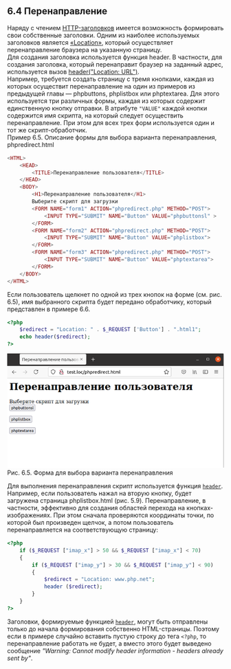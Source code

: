 ## 6.4 Перенаправление   

Наряду с чтением [HTTP-заголовков](https://developer.mozilla.org/ru/docs/Web/HTTP/Headers) имеется возможность формировать свои собственные заголовки. Одним из наиболее используемых заголовков является
[«Location»](https://ru.wikipedia.org/wiki/HTTP_location), который осуществляет перенаправление браузера на указанную страницу.  
Для создания заголовка используется функция header. В частности, для создания заголовка, который перенаправит браузер на заданный адрес, используется вызов [header("Location: URL")](https://www.php.net/manual/ru/function.header.php).  
Например, требуется создать страницу с тремя кнопками, каждая из 
которых осуществит перенаправление на один из примеров из предыдущей главы — phpbuttons, phplistbox или phptextarea. Для этого используется три различных формы, каждая из которых содержит единственную кнопку отправки. В атрибуте `"VALUE"` каждой кнопки содержится имя скрипта, на который следует осуществить перенаправление. При этом для всех трех форм используется один и тот же скрипт-обработчик.   
Пример 6.5. Описание формы для выбора варианта перенаправления, phpredirect.html  
```php
<HTML>
    <HEAD>
        <TITLE>Перенаправление пользователя</TITLE>
    </HEAD>
    <BODY>
        <H1>Перенаправление пользователя</H1>
        Выберите скрипт для загрузки
        <FORM NAME="form1" ACTION="phpredirect.php" METHOD="POST">
            <INPUT TYPE="SUBMIT" NAME="Button" VALUE="phpbuttonsl" >
        </FORM>
        <FORM NAME="form2" ACTION="phpredirect.php" METHOD="POST">
            <INPUT TYPE="SUBMIT" NAME="Button" VALUE="phplistbox">
        </FORM>
        <FORM NAME="form3" ACTION="phpredirect.php" METHOD="POST">
            <INPUT TYPE="SUBMIT" NAME="Button" VALUE="phptextarea">
        </FORM>
    </BODY>
</HTML>
```  
Если пользователь щелкнет по одной из трех кнопок на форме (см. рис. 6.5),
имя выбранного скрипта будет передано обработчику, который представлен
в примере 6.6.  
```php
<?php
    $redirect = "Location: " . $_REQUEST ['Button'] . ".html1";
    echo header($redirect);
?>
```  
 
![Перенаправление](images/6.5_perenapravlenie.png)  
Рис. 6.5. Форма для выбора варианта перенаправления  

Для выполнения перенаправления скрипт используется функция [`header`](https://www.php.net/manual/ru/function.header.php).
Например, если пользователь нажал на вторую кнопку, будет загружена страница phplistbox.html (рис. 5.9).
Перенаправление, в частности, эффективно для создания областей перехода
на кнопках-изображениях. При этом сначала проверяются координаты точки,
по которой был произведен щелчок, а потом пользователь перенаправляется
на соответствующую страницу:  
```php
<?php
    if ($_REQUEST ["imap_x"] > 50 && $_REQUEST ["imap_x"] < 70)
    {
        if ($_REQUEST ["imap_y"] > 30 && $_REQUEST ["imap_y"] < 90)
        {
            $redirect = "Location: www.php.net";
            header ($redirect);
        }
    }
?>
``` 
Заголовки, формируемые функцией [`header`](https://www.php.net/manual/ru/function.header.php), могут быть отправлены только до начала формирования собственно HTML-страницы. Поэтому если в примере случайно вставить пустую строку до тега `<?php`, то перенаправление работать не будет, а вместо этого будет выведено сообщение
*"Warning: Cannot modify header information - headers already sent by"*.
```